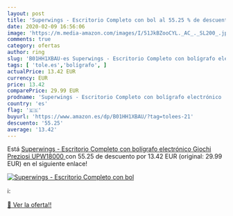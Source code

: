 ```yaml
---
layout: post
title: 'Superwings - Escritorio Completo con bol al 55.25 % de descuento'
date: 2020-02-09 16:56:06
image: 'https://m.media-amazon.com/images/I/51JkBZooCYL._AC_._SL200_.jpg'
comments: true
category: ofertas
author: ring
slug: 'B01HH1XBAU-es Superwings - Escritorio Completo con bolígrafo electrónico...'
tags: [ 'tole.es','bolígrafo', ]
actualPrice: 13.42 EUR
currency: EUR
price: 13.42
comparePrice: 29.99 EUR
prodname: 'Superwings - Escritorio Completo con bolígrafo electrónico  Giochi Preziosi UPW18000 '
country: 'es'
flag: '🇪🇸'
buyurl: 'https://www.amazon.es/dp/B01HH1XBAU/?tag=tolees-21'
descuento: '55.25'
average: '13.42'
---
```


Está [Superwings - Escritorio Completo con bolígrafo electrónico  Giochi Preziosi UPW18000 ](https://www.amazon.es/dp/B01HH1XBAU/?tag=tolees-21) con 55.25 de descuento por 13.42 EUR (original: 29.99 EUR) en el siguiente enlace!

[![Superwings - Escritorio Completo con bol](https://m.media-amazon.com/images/I/51JkBZooCYL._AC_._SL200_.jpg)](https://www.amazon.es/dp/B01HH1XBAU/?tag=tolees-21)

ℹ️:


[🛒 Ver la oferta!!](https://www.amazon.es/dp/B01HH1XBAU/?tag=tolees-21)
